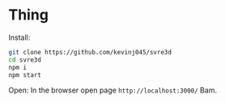 # Thing
Install:
```bash
git clone https://github.com/kevinj045/svre3d
cd svre3d
npm i
npm start
```
Open:
In the browser open page `http://localhost:3000/`
Bam.
